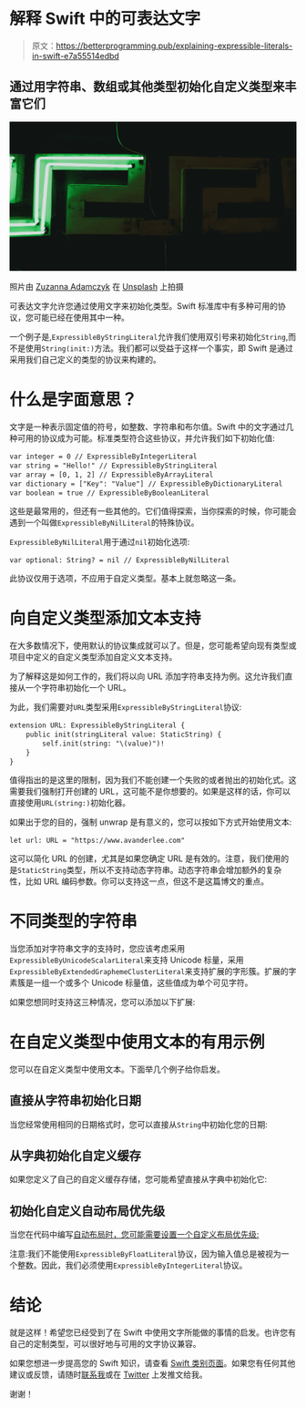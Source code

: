 # 解释 Swift 中的可表达文字

> 原文：<https://betterprogramming.pub/explaining-expressible-literals-in-swift-e7a55514edbd>

## 通过用字符串、数组或其他类型初始化自定义类型来丰富它们

![](img/045a04529152ae450642065d52b7ce4d.png)

照片由 [Zuzanna Adamczyk](https://unsplash.com/@brobroda?utm_source=unsplash&utm_medium=referral&utm_content=creditCopyText) 在 [Unsplash](https://unsplash.com/s/photos/neon-green?utm_source=unsplash&utm_medium=referral&utm_content=creditCopyText) 上拍摄

可表达文字允许您通过使用文字来初始化类型。Swift 标准库中有多种可用的协议，您可能已经在使用其中一种。

一个例子是,`ExpressibleByStringLiteral`允许我们使用双引号来初始化`String`,而不是使用`String(init:)`方法。我们都可以受益于这样一个事实，即 Swift 是通过采用我们自己定义的类型的协议来构建的。

# 什么是字面意思？

文字是一种表示固定值的符号，如整数、字符串和布尔值。Swift 中的文字通过几种可用的协议成为可能。标准类型符合这些协议，并允许我们如下初始化值:

```
var integer = 0 // ExpressibleByIntegerLiteral
var string = "Hello!" // ExpressibleByStringLiteral
var array = [0, 1, 2] // ExpressibleByArrayLiteral
var dictionary = ["Key": "Value"] // ExpressibleByDictionaryLiteral
var boolean = true // ExpressibleByBooleanLiteral
```

这些是最常用的，但还有一些其他的。它们值得探索，当你探索的时候，你可能会遇到一个叫做`ExpressibleByNilLiteral`的特殊协议。

`ExpressibleByNilLiteral`用于通过`nil`初始化选项:

```
var optional: String? = nil // ExpressibleByNilLiteral
```

此协议仅用于选项，不应用于自定义类型。基本上就忽略这一条。

# 向自定义类型添加文本支持

在大多数情况下，使用默认的协议集成就可以了。但是，您可能希望向现有类型或项目中定义的自定义类型添加自定义文本支持。

为了解释这是如何工作的，我们将以向 URL 添加字符串支持为例。这允许我们直接从一个字符串初始化一个 URL。

为此，我们需要对`URL`类型采用`ExpressibleByStringLiteral`协议:

```
extension URL: ExpressibleByStringLiteral {
    public init(stringLiteral value: StaticString) {
        self.init(string: "\(value)")!
    }
}
```

值得指出的是这里的限制，因为我们不能创建一个失败的或者抛出的初始化式。这需要我们强制打开创建的 URL，这可能不是你想要的。如果是这样的话，你可以直接使用`URL(string:)`初始化器。

如果出于您的目的，强制 unwrap 是有意义的，您可以按如下方式开始使用文本:

```
let url: URL = "https://www.avanderlee.com"
```

这可以简化 URL 的创建，尤其是如果您确定 URL 是有效的。注意，我们使用的是`StaticString`类型，所以不支持动态字符串。动态字符串会增加额外的复杂性，比如 URL 编码参数。你可以支持这一点，但这不是这篇博文的重点。

# 不同类型的字符串

当您添加对字符串文字的支持时，您应该考虑采用`ExpressibleByUnicodeScalarLiteral`来支持 Unicode 标量，采用`ExpressibleByExtendedGraphemeClusterLiteral`来支持扩展的字形簇。扩展的字素簇是一组一个或多个 Unicode 标量值，这些值成为单个可见字符。

如果您想同时支持这三种情况，您可以添加以下扩展:

# 在自定义类型中使用文本的有用示例

您可以在自定义类型中使用文本。下面举几个例子给你启发。

## 直接从字符串初始化日期

当您经常使用相同的日期格式时，您可以直接从`String`中初始化您的日期:

## 从字典初始化自定义缓存

如果您定义了自己的自定义缓存存储，您可能希望直接从字典中初始化它:

## **初始化自定义自动布局优先级**

当您在代码中编写[自动布局时，您可能需要设置一个自定义布局优先级:](https://www.avanderlee.com/swift/auto-layout-programmatically/)

注意:我们不能使用`ExpressibleByFloatLiteral`协议，因为输入值总是被视为一个整数。因此，我们必须使用`ExpressibleByIntegerLiteral`协议。

# 结论

就是这样！希望您已经受到了在 Swift 中使用文字所能做的事情的启发。也许您有自己的定制类型，可以很好地与可用的文字协议兼容。

如果您想进一步提高您的 Swift 知识，请查看 [Swift 类别页面](https://www.avanderlee.com/category/swift/)。如果您有任何其他建议或反馈，请随时[联系我](mailto:contact@avanderlee.com)或在 [Twitter](https://www.twitter.com/twannl) 上发推文给我。

谢谢！